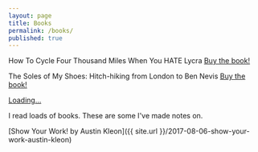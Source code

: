 ```yaml
---
layout: page
title: Books
permalink: /books/
published: true
---
```

<script src="https://gumroad.com/js/gumroad.js"></script>
How To Cycle Four Thousand Miles When You HATE Lycra <a class="gumroad-button" href="https://gum.co/hatelycra" target="_blank">Buy the book!</a>

The Soles of My Shoes: Hitch-hiking from London to Ben Nevis <a class="gumroad-button" href="https://gum.co/soles" target="_blank">Buy the book!</a>

<script src="https://gumroad.com/js/gumroad-embed.js"></script>
<div class="gumroad-product-embed" data-gumroad-product-id="hatelycra" data-outbound-embed="true"><a href="https://gumroad.com/l/hatelycra">Loading...</a></div>


I read loads of books. These are some I've made notes on.

[Show Your Work! by Austin Kleon]({{ site.url }}/2017-08-06-show-your-work-austin-kleon)

